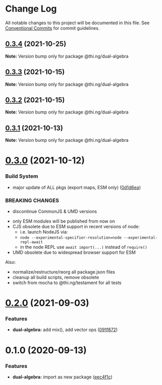 # Change Log

All notable changes to this project will be documented in this file.
See [Conventional Commits](https://conventionalcommits.org) for commit guidelines.

## [0.3.4](https://github.com/thi-ng/umbrella/compare/@thi.ng/dual-algebra@0.3.3...@thi.ng/dual-algebra@0.3.4) (2021-10-25)

**Note:** Version bump only for package @thi.ng/dual-algebra





## [0.3.3](https://github.com/thi-ng/umbrella/compare/@thi.ng/dual-algebra@0.3.2...@thi.ng/dual-algebra@0.3.3) (2021-10-15)

**Note:** Version bump only for package @thi.ng/dual-algebra





## [0.3.2](https://github.com/thi-ng/umbrella/compare/@thi.ng/dual-algebra@0.3.1...@thi.ng/dual-algebra@0.3.2) (2021-10-15)

**Note:** Version bump only for package @thi.ng/dual-algebra





## [0.3.1](https://github.com/thi-ng/umbrella/compare/@thi.ng/dual-algebra@0.3.0...@thi.ng/dual-algebra@0.3.1) (2021-10-13)

**Note:** Version bump only for package @thi.ng/dual-algebra





# [0.3.0](https://github.com/thi-ng/umbrella/compare/@thi.ng/dual-algebra@0.2.0...@thi.ng/dual-algebra@0.3.0) (2021-10-12)


### Build System

* major update of ALL pkgs (export maps, ESM only) ([0d1d6ea](https://github.com/thi-ng/umbrella/commit/0d1d6ea9fab2a645d6c5f2bf2591459b939c09b6))


### BREAKING CHANGES

* discontinue CommonJS & UMD versions

- only ESM modules will be published from now on
- CJS obsolete due to ESM support in recent versions of node:
  - i.e. launch NodeJS via:
  - `node --experimental-specifier-resolution=node --experimental-repl-await`
  - in the node REPL use `await import(...)` instead of `require()`
- UMD obsolete due to widespread browser support for ESM

Also:
- normalize/restructure/reorg all package.json files
- cleanup all build scripts, remove obsolete
- switch from mocha to @thi.ng/testament for all tests






#  [0.2.0](https://github.com/thi-ng/umbrella/compare/@thi.ng/dual-algebra@0.1.18...@thi.ng/dual-algebra@0.2.0) (2021-09-03) 

###  Features 

- **dual-algebra:** add mix(), add vector ops ([091f872](https://github.com/thi-ng/umbrella/commit/091f872e12dd6ba404a22be8b33bfa97ff345557)) 

#  0.1.0 (2020-09-13) 

###  Features 

- **dual-algebra:** import as new package ([eec4f1c](https://github.com/thi-ng/umbrella/commit/eec4f1c588b194711477e5b992206840657d140f))
